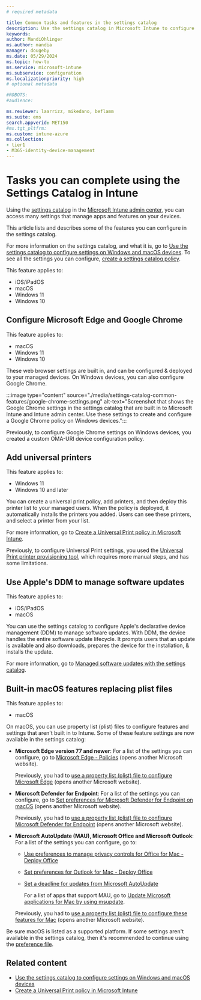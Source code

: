 ```yaml
---
# required metadata

title: Common tasks and features in the settings catalog
description: Use the settings catalog in Microsoft Intune to configure common features. You can create a Universal Print policy, configure Microsoft Edge and Google Chrome web browsers, and use built in settings instead of plist files for macOS devices.
keywords:
author: MandiOhlinger
ms.author: mandia
manager: dougeby
ms.date: 05/29/2024
ms.topic: how-to
ms.service: microsoft-intune
ms.subservice: configuration
ms.localizationpriority: high
# optional metadata

#ROBOTS:
#audience:

ms.reviewer: laarrizz, mikedano, beflamm
ms.suite: ems
search.appverid: MET150
#ms.tgt_pltfrm:
ms.custom: intune-azure
ms.collection:
- tier1
- M365-identity-device-management
---
```


# Tasks you can complete using the Settings Catalog in Intune

Using the [settings catalog](settings-catalog.md) in the [Microsoft Intune admin center](https://go.microsoft.com/fwlink/?linkid=2109431), you can access many settings that manage apps and features on your devices.

This article lists and describes some of the features you can configure in the settings catalog.

For more information on the settings catalog, and what it is, go to [Use the settings catalog to configure settings on Windows and macOS devices](settings-catalog.md). To see all the settings you can configure, [create a settings catalog policy](settings-catalog.md).

This feature applies to:

- iOS/iPadOS
- macOS
- Windows 11
- Windows 10

## Configure Microsoft Edge and Google Chrome

<!-- ms.reviewer: mikedano -->

This feature applies to:

- macOS
- Windows 11
- Windows 10

These web browser settings are built in, and can be configured & deployed to your managed devices. On Windows devices, you can also configure Google Chrome.

:::image type="content" source="./media/settings-catalog-common-features/google-chrome-settings.png" alt-text="Screenshot that shows the Google Chrome settings in the settings catalog that are built in to Microsoft Intune and Intune admin center. Use these settings to create and configure a Google Chrome policy on Windows devices.":::

Previously, to configure Google Chrome settings on Windows devices, you created a custom OMA-URI device configuration policy.

## Add universal printers

<!-- ms.reviewer: laarrizz -->

This feature applies to:

- Windows 11
- Windows 10 and later

You can create a universal print policy, add printers, and then deploy this printer list to your managed users. When the policy is deployed, it automatically installs the printers you added. Users can see these printers, and select a printer from your list.

For more information, go to [Create a Universal Print policy in Microsoft Intune](settings-catalog-printer-provisioning.md).

Previously, to configure Universal Print settings, you used the [Universal Print printer provisioning tool](/universal-print/fundamentals/universal-print-intune-tool), which requires more manual steps, and has some limitations.

## Use Apple's DDM to manage software updates

<!-- ms.reviewer: beflamm -->

This feature applies to:

- iOS/iPadOS
- macOS

You can use the settings catalog to configure Apple's declarative device management (DDM) to manage software updates. With DDM, the device handles the entire software update lifecycle. It prompts users that an update is available and also downloads, prepares the device for the installation, & installs the update.

For more information, go to [Managed software updates with the settings catalog](../protect/managed-software-updates-ios-macos.md).

## Built-in macOS features replacing plist files

<!-- ms.reviewer: beflamm -->

This feature applies to:

- macOS

On macOS, you can use property list (plist) files to configure features and settings that aren't built in to Intune. Some of these feature settings are now available in the settings catalog:

- **Microsoft Edge version 77 and newer**: For a list of the settings you can configure, go to [Microsoft Edge - Policies](/DeployEdge/microsoft-edge-policies) (opens another Microsoft website).

  Previously, you had to [use a property list (plist) file to configure Microsoft Edge](/deployedge/configure-microsoft-edge-on-mac) (opens another Microsoft website).

- **Microsoft Defender for Endpoint**: For a list of the settings you can configure, go to [Set preferences for Microsoft Defender for Endpoint on macOS](/microsoft-365/security/defender-endpoint/mac-preferences) (opens another Microsoft website).

  Previously, you had to [use a property list (plist) file to configure Microsoft Defender for Endpoint](/microsoft-365/security/defender-endpoint/mac-install-with-intune) (opens another Microsoft website).

- **Microsoft AutoUpdate (MAU), Microsoft Office and Microsoft Outlook**: For a list of the settings you can configure, go to:

  - [Use preferences to manage privacy controls for Office for Mac - Deploy Office](/deployoffice/privacy/mac-privacy-preferences)
  - [Set preferences for Outlook for Mac - Deploy Office](/deployoffice/mac/preferences-outlook)
  - [Set a deadline for updates from Microsoft AutoUpdate](/deployoffice/mac/mau-deadline)

    For a list of apps that support MAU, go to [Update Microsoft applications for Mac by using msupdate](/deployoffice/mac/update-office-for-mac-using-msupdate).

  Previously, you had to [use a property list (plist) file to configure these features for Mac](/deployoffice/mac/deploy-preferences-for-office-for-mac) (opens another Microsoft website).

Be sure macOS is listed as a supported platform. If some settings aren't available in the settings catalog, then it's recommended to continue using the [preference file](preference-file-settings-macos.md).

## Related content

- [Use the settings catalog to configure settings on Windows and macOS devices](settings-catalog.md)
- [Create a Universal Print policy in Microsoft Intune](settings-catalog-printer-provisioning.md)
